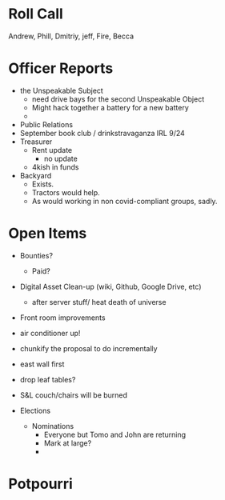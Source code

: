 Roll Call
=========
Andrew, Phill, Dmitriy, jeff, Fire, Becca
  
Officer Reports
===============
- the Unspeakable Subject
  - need drive bays for the second Unspeakable Object
  - Might hack together a battery for a new battery
  - 
 - Public Relations  
  - September book club / drinkstravaganza IRL 9/24 
- Treasurer
  - Rent update
    - no update
  - 4kish in funds
- Backyard
  - Exists.
  - Tractors would help.
  - As would working in non covid-compliant groups, sadly.

  
  
  
Open Items
==========
- Bounties?
  - Paid?
  
- Digital Asset Clean-up (wiki, Github, Google Drive, etc)
  - after server stuff/ heat death of universe

- Front room improvements
 - air conditioner up!
 - chunkify the proposal to do incrementally
  - east wall first
   - drop leaf tables?
   - S&L couch/chairs will be burned
- Elections
  - Nominations
    - Everyone but Tomo and John are returning
    - Mark at large?
    - 
Potpourri
=========
